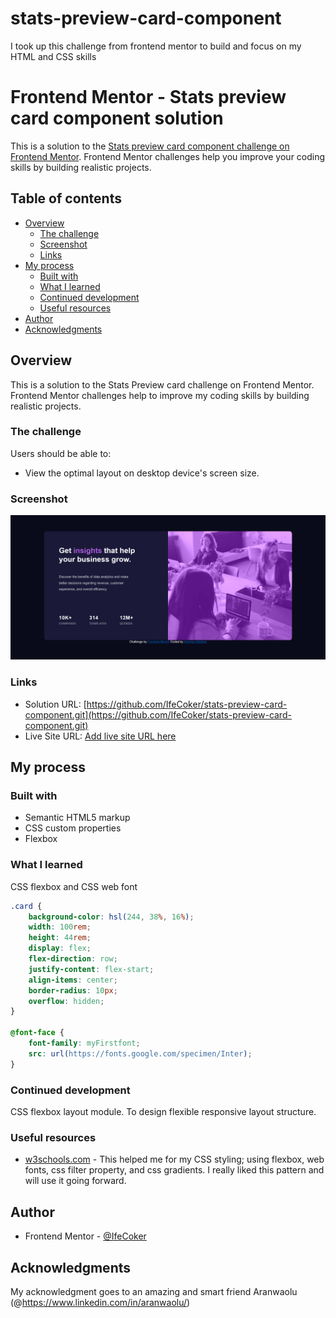 # stats-preview-card-component
I took up this challenge from frontend mentor to build and focus on my HTML and CSS skills

# Frontend Mentor - Stats preview card component solution

This is a solution to the [Stats preview card component challenge on Frontend Mentor](https://www.frontendmentor.io/challenges/stats-preview-card-component-8JqbgoU62). Frontend Mentor challenges help you improve your coding skills by building realistic projects. 

## Table of contents

- [Overview](#overview)
  - [The challenge](#the-challenge)
  - [Screenshot](#screenshot)
  - [Links](#links)
- [My process](#my-process)
  - [Built with](#built-with)
  - [What I learned](#what-i-learned)
  - [Continued development](#continued-development)
  - [Useful resources](#useful-resources)
- [Author](#author)
- [Acknowledgments](#acknowledgments)

## Overview

This is a solution to the Stats Preview card challenge on Frontend Mentor. Frontend Mentor challenges help to improve my coding skills by building realistic projects.

### The challenge

Users should be able to:

- View the optimal layout on desktop device's screen size.

### Screenshot

![](https://github.com/IfeCoker/stats-preview-card-component/blob/main/Screenshot_desktop.png)

### Links

- Solution URL: [https://github.com/IfeCoker/stats-preview-card-component.git](https://github.com/IfeCoker/stats-preview-card-component.git)
- Live Site URL: [Add live site URL here](https://your-live-site-url.com)

## My process

### Built with

- Semantic HTML5 markup
- CSS custom properties
- Flexbox

### What I learned

CSS flexbox and CSS web font

```css
.card {
    background-color: hsl(244, 38%, 16%);
    width: 100rem;
    height: 44rem;
    display: flex;
    flex-direction: row;
    justify-content: flex-start;
    align-items: center;
    border-radius: 10px;
    overflow: hidden;
}

@font-face {
    font-family: myFirstfont;
    src: url(https://fonts.google.com/specimen/Inter);
}
```

### Continued development

CSS flexbox layout module. To design flexible responsive layout structure.

### Useful resources

- [w3schools.com](https://www.w3schools.com/) - This helped me for my CSS styling; using flexbox, web fonts, css filter property, and css gradients. I really liked this pattern and will use it going forward.

## Author

- Frontend Mentor - [@IfeCoker](https://www.frontendmentor.io/profile/IfeCoker)

## Acknowledgments

My acknowledgment goes to an amazing and smart friend Aranwaolu (@https://www.linkedin.com/in/aranwaolu/)

